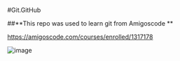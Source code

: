 #Git.GitHub

##**This repo was used to learn git from Amigoscode
**

https://amigoscode.com/courses/enrolled/1317178

![image](https://user-images.githubusercontent.com/85416810/120909532-edd1f300-c643-11eb-90b4-58beeadb17bc.png)
